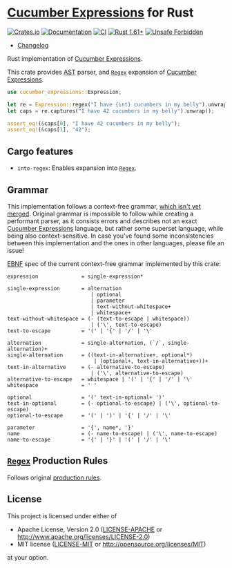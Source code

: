 [Cucumber Expressions] for Rust
===============================

[![Crates.io](https://img.shields.io/crates/v/cucumber-expressions.svg?maxAge=2592000)](https://crates.io/crates/cucumber-expressions)
[![Documentation](https://docs.rs/cucumber-expressions/badge.svg)](https://docs.rs/cucumber-expressions)
[![CI](https://github.com/cucumber-rs/cucumber-expressions/workflows/CI/badge.svg?branch=main "CI")](https://github.com/cucumber-rs/cucumber-expressions/actions?query=workflow%3ACI+branch%3Amaster)
[![Rust 1.61+](https://img.shields.io/badge/rustc-1.61+-lightgray.svg "Rust 1.61+")](https://blog.rust-lang.org/2022/05/19/Rust-1.61.0.html)
[![Unsafe Forbidden](https://img.shields.io/badge/unsafe-forbidden-success.svg)](https://github.com/rust-secure-code/safety-dance)

- [Changelog](https://github.com/cucumber-rs/cucumber-expressions/blob/main/CHANGELOG.md)

Rust implementation of [Cucumber Expressions].

This crate provides [AST] parser, and [`Regex`] expansion of [Cucumber Expressions].

```rust
use cucumber_expressions::Expression;

let re = Expression::regex("I have {int} cucumbers in my belly").unwrap();
let caps = re.captures("I have 42 cucumbers in my belly").unwrap();

assert_eq!(&caps[0], "I have 42 cucumbers in my belly");
assert_eq!(&caps[1], "42");
```




## Cargo features

- `into-regex`: Enables expansion into [`Regex`].




## Grammar

This implementation follows a context-free grammar, [which isn't yet merged][1]. Original grammar is impossible to follow while creating a performant parser, as it consists errors and describes not an exact [Cucumber Expressions] language, but rather some superset language, while being also context-sensitive. In case you've found some inconsistencies between this implementation and the ones in other languages, please file an issue! 

[EBNF] spec of the current context-free grammar implemented by this crate:
```ebnf
expression              = single-expression*

single-expression       = alternation
                           | optional
                           | parameter
                           | text-without-whitespace+
                           | whitespace+
text-without-whitespace = (- (text-to-escape | whitespace))
                           | ('\', text-to-escape)
text-to-escape          = '(' | '{' | '/' | '\'

alternation             = single-alternation, (`/`, single-alternation)+
single-alternation      = ((text-in-alternative+, optional*)
                            | (optional+, text-in-alternative+))+
text-in-alternative     = (- alternative-to-escape)
                           | ('\', alternative-to-escape)
alternative-to-escape   = whitespace | '(' | '{' | '/' | '\'
whitespace              = ' '

optional                = '(' text-in-optional+ ')'
text-in-optional        = (- optional-to-escape) | ('\', optional-to-escape)
optional-to-escape      = '(' | ')' | '{' | '/' | '\'

parameter               = '{', name*, '}'
name                    = (- name-to-escape) | ('\', name-to-escape)
name-to-escape          = '{' | '}' | '(' | '/' | '\'
```




## [`Regex`] Production Rules

Follows original [production rules][2].




## License

This project is licensed under either of

* Apache License, Version 2.0 ([LICENSE-APACHE](https://github.com/cucumber-rs/cucumber-expressions/blob/main/LICENSE-APACHE) or <http://www.apache.org/licenses/LICENSE-2.0>)
* MIT license ([LICENSE-MIT](https://github.com/cucumber-rs/cucumber-expressions/blob/main/LICENSE-MIT) or <http://opensource.org/licenses/MIT>)

at your option.




[`Regex`]: https://docs.rs/regex

[AST]: https://en.wikipedia.org/wiki/Abstract_syntax_tree
[Cucumber Expressions]: https://github.com/cucumber/cucumber-expressions#readme
[EBNF]: https://en.wikipedia.org/wiki/Extended_Backus–Naur_form

[1]: https://github.com/cucumber/cucumber-expressions/issues/41
[2]: https://github.com/cucumber/cucumber-expressions/blob/main/ARCHITECTURE.md#production-rules

